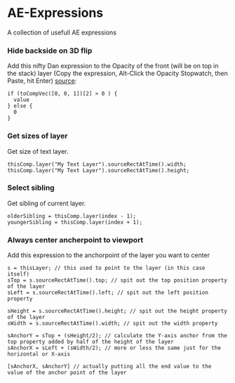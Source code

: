 # AE-Expressions
A collection of usefull AE expressions

### Hide backside on 3D flip
Add this nifty Dan expression to the Opacity of the front (will be on top in the stack) layer (Copy the expression, Alt-Click the Opacity Stopwatch, then Paste, hit Enter) [source](https://forums.creativecow.net/thread/2/915001#915005):
```
if (toCompVec([0, 0, 1])[2] > 0 ) { 
  value 
} else { 
  0 
}
```

### Get sizes of layer
Get size of text layer.
```
thisComp.layer("My Text Layer").sourceRectAtTime().width;
thisComp.layer("My Text Layer").sourceRectAtTime().height;
```

### Select sibling 
Get sibling of current layer.
```
olderSibling = thisComp.layer(index - 1);
youngerSibling = thisComp.layer(index + 1);
```
### Always center ancherpoint to viewport
Add this expression to the anchorpoint of the layer you want to center 
```
s = thisLayer; // this used to point to the layer (in this case itself)
sTop = s.sourceRectAtTime().top; // spit out the top position property of the layer
sLeft = s.sourceRectAtTime().left; // spit out the left position property

sHeight = s.sourceRectAtTime().height; // spit out the height property of the layer
sWidth = s.sourceRectAtTime().width; // spit out the width property

sAnchorY = sTop + (sHeight/2); // calculate the Y-axis anchor from the top property added by half of the height of the layer
sAnchorX = sLeft + (sWidth/2); // more or less the same just for the horizontal or X-axis

[sAnchorX, sAnchorY] // actually putting all the end value to the value of the anchor point of the layer
```
